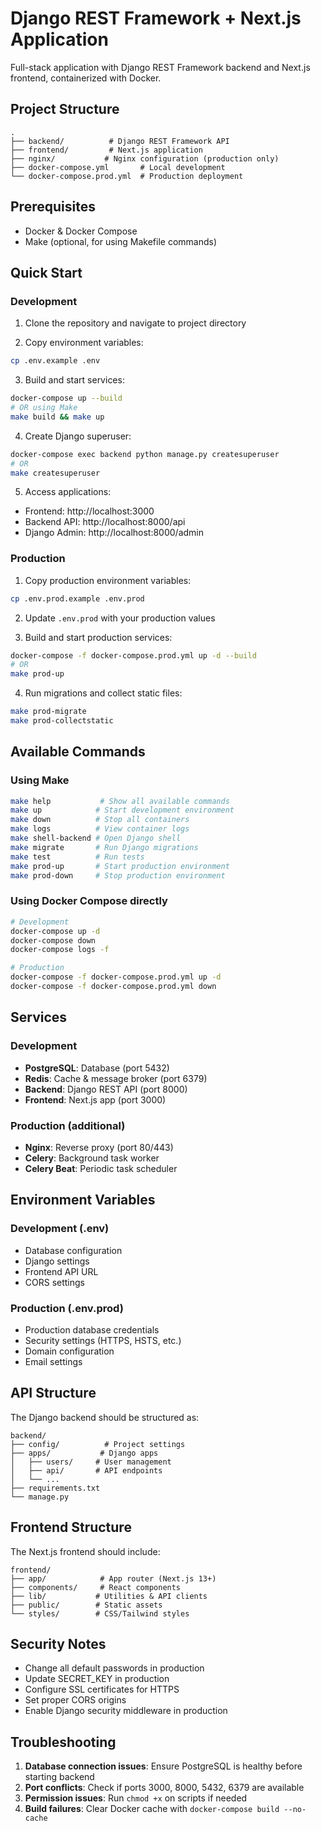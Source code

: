 # Django REST Framework + Next.js Application

Full-stack application with Django REST Framework backend and Next.js frontend, containerized with Docker.

## Project Structure

```
.
├── backend/          # Django REST Framework API
├── frontend/         # Next.js application
├── nginx/           # Nginx configuration (production only)
├── docker-compose.yml       # Local development
└── docker-compose.prod.yml  # Production deployment
```

## Prerequisites

- Docker & Docker Compose
- Make (optional, for using Makefile commands)

## Quick Start

### Development

1. Clone the repository and navigate to project directory

2. Copy environment variables:
```bash
cp .env.example .env  
```

3. Build and start services:
```bash
docker-compose up --build
# OR using Make
make build && make up
```

4. Create Django superuser:
```bash
docker-compose exec backend python manage.py createsuperuser
# OR
make createsuperuser
```

5. Access applications:
- Frontend: http://localhost:3000
- Backend API: http://localhost:8000/api
- Django Admin: http://localhost:8000/admin

### Production

1. Copy production environment variables:
```bash
cp .env.prod.example .env.prod
```

2. Update `.env.prod` with your production values

3. Build and start production services:
```bash
docker-compose -f docker-compose.prod.yml up -d --build
# OR
make prod-up
```

4. Run migrations and collect static files:
```bash
make prod-migrate
make prod-collectstatic
```

## Available Commands

### Using Make
```bash
make help           # Show all available commands
make up            # Start development environment
make down          # Stop all containers
make logs          # View container logs
make shell-backend # Open Django shell
make migrate       # Run Django migrations
make test          # Run tests
make prod-up       # Start production environment
make prod-down     # Stop production environment
```

### Using Docker Compose directly
```bash
# Development
docker-compose up -d
docker-compose down
docker-compose logs -f

# Production
docker-compose -f docker-compose.prod.yml up -d
docker-compose -f docker-compose.prod.yml down
```

## Services

### Development
- **PostgreSQL**: Database (port 5432)
- **Redis**: Cache & message broker (port 6379)
- **Backend**: Django REST API (port 8000)
- **Frontend**: Next.js app (port 3000)

### Production (additional)
- **Nginx**: Reverse proxy (port 80/443)
- **Celery**: Background task worker
- **Celery Beat**: Periodic task scheduler

## Environment Variables

### Development (.env)
- Database configuration
- Django settings
- Frontend API URL
- CORS settings

### Production (.env.prod)
- Production database credentials
- Security settings (HTTPS, HSTS, etc.)
- Domain configuration
- Email settings

## API Structure

The Django backend should be structured as:
```
backend/
├── config/          # Project settings
├── apps/           # Django apps
│   ├── users/     # User management
│   ├── api/       # API endpoints
│   └── ...
├── requirements.txt
└── manage.py
```

## Frontend Structure

The Next.js frontend should include:
```
frontend/
├── app/            # App router (Next.js 13+)
├── components/     # React components
├── lib/           # Utilities & API clients
├── public/        # Static assets
└── styles/        # CSS/Tailwind styles
```

## Security Notes

- Change all default passwords in production
- Update SECRET_KEY in production
- Configure SSL certificates for HTTPS
- Set proper CORS origins
- Enable Django security middleware in production

## Troubleshooting

1. **Database connection issues**: Ensure PostgreSQL is healthy before starting backend
2. **Port conflicts**: Check if ports 3000, 8000, 5432, 6379 are available
3. **Permission issues**: Run `chmod +x` on scripts if needed
4. **Build failures**: Clear Docker cache with `docker-compose build --no-cache`